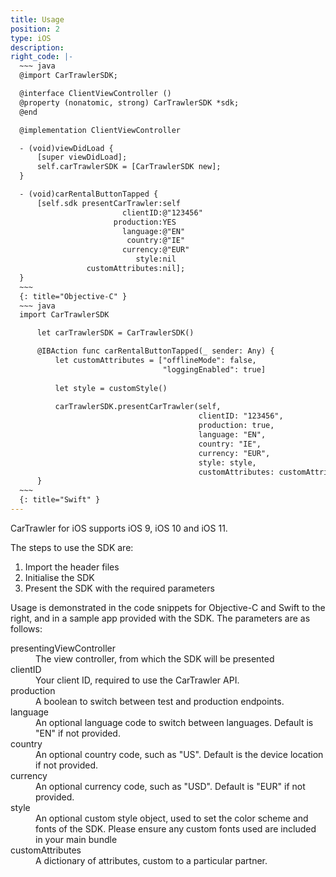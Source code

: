 ```yaml
---
title: Usage
position: 2
type: iOS
description:
right_code: |-
  ~~~ java
  @import CarTrawlerSDK;

  @interface ClientViewController ()
  @property (nonatomic, strong) CarTrawlerSDK *sdk;
  @end

  @implementation ClientViewController

  - (void)viewDidLoad {
      [super viewDidLoad];
      self.carTrawlerSDK = [CarTrawlerSDK new];
  }

  - (void)carRentalButtonTapped {
      [self.sdk presentCarTrawler:self
                         clientID:@"123456"
                       production:YES
                         language:@"EN"
                          country:@"IE"
                         currency:@"EUR"
                            style:nil
                 customAttributes:nil];
  }
  ~~~
  {: title="Objective-C" }
  ~~~ java
  import CarTrawlerSDK 

      let carTrawlerSDK = CarTrawlerSDK()

      @IBAction func carRentalButtonTapped(_ sender: Any) {
          let customAttributes = ["offlineMode": false,
                                  "loggingEnabled": true]
          
          let style = customStyle()
          
          carTrawlerSDK.presentCarTrawler(self,
                                          clientID: "123456",
                                          production: true,
                                          language: "EN",
                                          country: "IE",
                                          currency: "EUR",
                                          style: style,
                                          customAttributes: customAttributes)
      }
  ~~~
  {: title="Swift" }
---
```



CarTrawler for iOS supports iOS 9, iOS 10 and iOS 11.

The steps to use the SDK are:

1. Import the header files
2. Initialise the SDK
3. Present the SDK with the required parameters

Usage is demonstrated in the code snippets for Objective-C and Swift to the right, and in a sample app provided with the SDK. The parameters are as follows:

<dl><dt>presentingViewController</dt><dd>The view controller, from which the SDK will be presented</dd><dt>clientID</dt><dd>Your client ID, required to use the CarTrawler API.</dd><dt>production</dt><dd>A boolean to switch between test and production endpoints.</dd><dt>language</dt><dd>An optional language code to switch between languages. Default is "EN" if not provided.</dd><dt>country</dt><dd>An optional country code, such as "US". Default is the device location if not provided.</dd><dt>currency</dt><dd>An optional currency code, such as "USD". Default is "EUR" if not provided.</dd><dt>style</dt><dd>An optional custom style object, used to set the color scheme and fonts of the SDK. Please ensure any custom fonts used are included in your main bundle</dd><dt>customAttributes</dt><dd>A dictionary of attributes, custom to a particular partner.</dd></dl>
